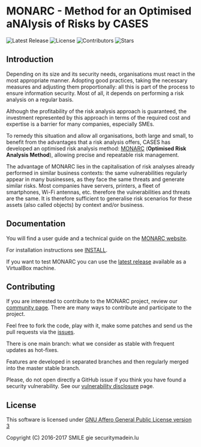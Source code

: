 MONARC - Method for an Optimised aNAlysis of Risks by CASES
===========================================================

![Latest Release](https://img.shields.io/github/release/monarc-project/MonarcAppFO.svg?style=flat-square)
![License](https://img.shields.io/github/license/monarc-project/MonarcAppFO.svg?style=flat-square)
![Contributors](https://img.shields.io/github/contributors/monarc-project/MonarcAppFO.svg?style=flat-square)
![Stars](https://img.shields.io/github/stars/monarc-project/MonarcAppFO.svg?style=flat-square)

Introduction
------------

Depending on its size and its security needs, organisations must react in the
most appropriate manner. Adopting good practices, taking the necessary measures
and adjusting them proportionally: all this is part of the process to ensure
information security. Most of all, it depends on performing a risk analysis on
a regular basis.

Although the profitability of the risk analysis approach is guaranteed, the
investment represented by this approach in terms of the required cost and
expertise is a barrier for many companies, especially SMEs.

To remedy this situation and allow all organisations, both large and small, to
benefit from the advantages that a risk analysis offers, CASES has developed an
optimised risk analysis method: [MONARC](https://github.com/monarc-project)
(**Optimised Risk Analysis Method**), allowing precise and repeatable risk
management.

The advantage of MONARC lies in the capitalisation of risk analyses already
performed in similar business contexts: the same vulnerabilities regularly
appear in many businesses, as they face the same threats and generate similar
risks. Most companies have servers, printers, a fleet of smartphones, Wi-Fi
antennas, etc. therefore the vulnerabilities and threats
are the same. It is therefore sufficient to generalise risk scenarios for these
assets (also called objects) by context and/or business.


Documentation
-------------

You will find a user guide and a technical guide on the
[MONARC website](http://monarc.lu/).

For installation instructions see
[INSTALL](https://github.com/monarc-project/MonarcAppFO/tree/master/INSTALL).

If you want to test MONARC you can use the
[latest release](https://github.com/monarc-project/MonarcAppFO/releases/latest)
available as a VirtualBox machine.


Contributing
------------

If you are interested to contribute to the MONARC project, review our
[community page](https://monarc-project.github.io/pages/community/).
There are many ways to contribute and participate to the project.

Feel free to fork the code, play with it, make some patches and send us the pull
requests via the [issues](https://github.com/monarc-project/MonarcAppFO/issues).

There is one main branch: what we consider as stable with frequent updates as
hot-fixes.

Features are developed in separated branches and then regularly merged into the
master stable branch.

Please, do not open directly a GitHub issue if you think you have found a
security vulnerability. See our
[vulnerability disclosure](https://monarc-project.github.io/pages/community/vulnerability-disclosure)
page.


License
-------

This software is licensed under
[GNU Affero General Public License version 3](http://www.gnu.org/licenses/agpl-3.0.html)

Copyright (C) 2016-2017 SMILE gie securitymadein.lu
